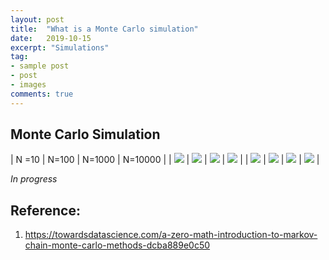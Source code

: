 ```yaml
---
layout: post
title:  "What is a Monte Carlo simulation"
date:   2019-10-15
excerpt: "Simulations"
tag:
- sample post
- post
- images
comments: true
---
```


## Monte Carlo Simulation

| N =10  | N=100  | N=1000   | N=10000 |
| ![](../imgs/Circle_10.png)  | ![](../imgs/Circle_100.png)  | ![](../imgs/Circle_1000.png)  | ![](../imgs/Circle_10000.png) |
| ![](../imgs/Snowflake_10.png)  | ![](../imgs/Snowflake_100.png)  | ![](../imgs/Snowflake_1000.png)  | ![](../imgs/Snowflake_10000.png) |




*In progress*


## Reference:
1. https://towardsdatascience.com/a-zero-math-introduction-to-markov-chain-monte-carlo-methods-dcba889e0c50
